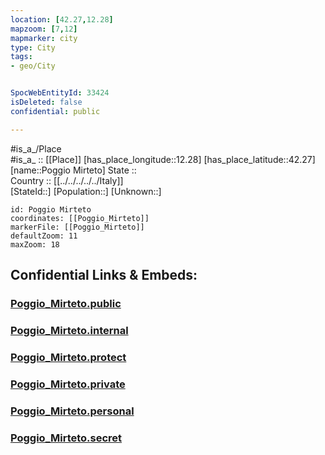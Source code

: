 ```yaml
---
location: [42.27,12.28] 
mapzoom: [7,12] 
mapmarker: city 
type: City
tags:
- geo/City


SpocWebEntityId: 33424
isDeleted: false
confidential: public

---
```

#is_a_/Place  
#is_a_ :: [[Place]] 
[has_place_longitude::12.28] 
[has_place_latitude::42.27] 
[name::Poggio Mirteto] 
State ::  
Country :: [[../../../../../Italy]]  
[StateId::] 
[Population::] 
[Unknown::] 


```leaflet
id: Poggio Mirteto
coordinates: [[Poggio_Mirteto]] 
markerFile: [[Poggio_Mirteto]] 
defaultZoom: 11 
maxZoom: 18
```


## Confidential Links & Embeds: 

### [Poggio_Mirteto.public](/_public/\Earth\Continent\Europe\Europe~South\Italy\regions~Italy\Lazio\Viterbo.Province\CityPoggio_Mirteto.public.md) 

### [Poggio_Mirteto.internal](/_internal/\Earth\Continent\Europe\Europe~South\Italy\regions~Italy\Lazio\Viterbo.Province\CityPoggio_Mirteto.internal.md) 

### [Poggio_Mirteto.protect](/_protect/\Earth\Continent\Europe\Europe~South\Italy\regions~Italy\Lazio\Viterbo.Province\CityPoggio_Mirteto.protect.md) 

### [Poggio_Mirteto.private](/_private/\Earth\Continent\Europe\Europe~South\Italy\regions~Italy\Lazio\Viterbo.Province\CityPoggio_Mirteto.private.md) 

### [Poggio_Mirteto.personal](/_personal/\Earth\Continent\Europe\Europe~South\Italy\regions~Italy\Lazio\Viterbo.Province\CityPoggio_Mirteto.personal.md) 

### [Poggio_Mirteto.secret](/_secret/\Earth\Continent\Europe\Europe~South\Italy\regions~Italy\Lazio\Viterbo.Province\CityPoggio_Mirteto.secret.md)

